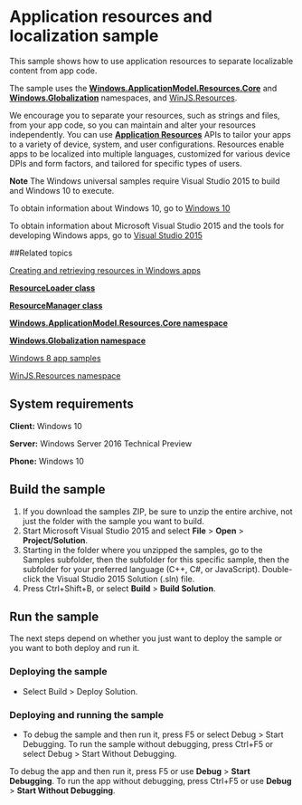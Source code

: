 ﻿<!---
  category: GlobalizationAndLocalization
  samplefwlink: http://go.microsoft.com/fwlink/p/?LinkId=620487&clcid=0x409
--->

# Application resources and localization sample

This sample shows how to use application resources to separate localizable content from app code.

The sample uses the [**Windows.ApplicationModel.Resources.Core**](http://msdn.microsoft.com/library/windows/apps/br225039) and [**Windows.Globalization**](http://msdn.microsoft.com/library/windows/apps/br206813) namespaces, and [WinJS.Resources](http://msdn.microsoft.com/library/windows/apps/br229779).

We encourage you to separate your resources, such as strings and files, from your app code, so you can maintain and alter your resources independently. You can use [**Application Resources**](http://msdn.microsoft.com/library/windows/apps/br225039) APIs to tailor your apps to a variety of device, system, and user configurations. Resources enable apps to be localized into multiple languages, customized for various device DPIs and form factors, and tailored for specific types of users.

**Note** The Windows universal samples require Visual Studio 2015 to build and Windows 10 to execute.
 
To obtain information about Windows 10, go to [Windows 10](http://go.microsoft.com/fwlink/?LinkID=532421)

To obtain information about Microsoft Visual Studio 2015 and the tools for developing Windows apps, go to [Visual Studio 2015](http://go.microsoft.com/fwlink/?LinkID=532422)

##Related topics

[Creating and retrieving resources in Windows apps](http://go.microsoft.com/fwlink/p/?linkid=251463)

[**ResourceLoader class**](http://msdn.microsoft.com/library/windows/apps/br206014)

[**ResourceManager class**](http://msdn.microsoft.com/library/windows/apps/br206078)

[**Windows.ApplicationModel.Resources.Core namespace**](http://msdn.microsoft.com/library/windows/apps/br225039)

[**Windows.Globalization namespace**](http://msdn.microsoft.com/library/windows/apps/br206813)

[Windows 8 app samples](http://go.microsoft.com/fwlink/p/?LinkID=227694)

[WinJS.Resources namespace](http://msdn.microsoft.com/library/windows/apps/br229779)

## System requirements

**Client:** Windows 10

**Server:** Windows Server 2016 Technical Preview

**Phone:** Windows 10

## Build the sample

1. If you download the samples ZIP, be sure to unzip the entire archive, not just the folder with the sample you want to build. 
2. Start Microsoft Visual Studio 2015 and select **File** \> **Open** \> **Project/Solution**.
3. Starting in the folder where you unzipped the samples, go to the Samples subfolder, then the subfolder for this specific sample, then the subfolder for your preferred language (C++, C#, or JavaScript). Double-click the Visual Studio 2015 Solution (.sln) file.
4. Press Ctrl+Shift+B, or select **Build** \> **Build Solution**.

## Run the sample

The next steps depend on whether you just want to deploy the sample or you want to both deploy and run it.

### Deploying the sample

- Select Build > Deploy Solution. 

### Deploying and running the sample

- To debug the sample and then run it, press F5 or select Debug >  Start Debugging. To run the sample without debugging, press Ctrl+F5 or select Debug > Start Without Debugging. 


To debug the app and then run it, press F5 or use **Debug** \> **Start Debugging**. To run the app without debugging, press Ctrl+F5 or use **Debug** \> **Start Without Debugging**.

